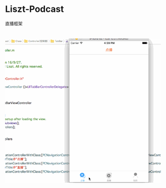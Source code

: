 # Liszt-Podcast
直播框架
#
<img src="https://github.com/LisztGitHub/Liszt-Podcast/blob/master/Liszt.gif">
